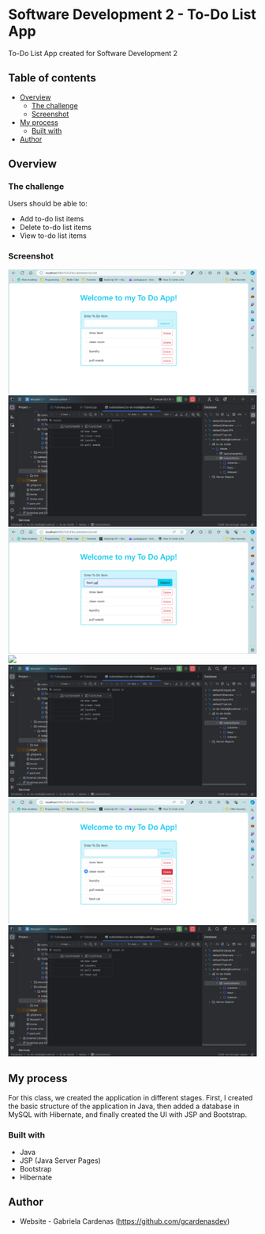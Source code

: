 # Software Development 2 - To-Do List App

To-Do List App created for Software Development 2  

## Table of contents

- [Overview](#overview)
  - [The challenge](#the-challenge)
  - [Screenshot](#screenshot)
- [My process](#my-process)
  - [Built with](#built-with)
- [Author](#author)


## Overview

### The challenge

Users should be able to:

- Add to-do list items
- Delete to-do list items
- View to-do list items

### Screenshot

![](./ToDoApp1.png)
![](./ToDoApp2.png)
![](./ToDoApp3.png)
![](./ToDoApp4.pmg)
![](./ToDoApp5.png)
![](./ToDoApp6.png)
![](./ToDoApp7.png)
 

## My process

For this class, we created the application in different stages. First, I created the basic structure of the application in Java, then added a database in MySQL with Hibernate,
and finally created the UI with JSP and Bootstrap.

### Built with

- Java
- JSP (Java Server Pages)
- Bootstrap
- Hibernate

## Author

- Website - Gabriela Cardenas (https://github.com/gcardenasdev)

